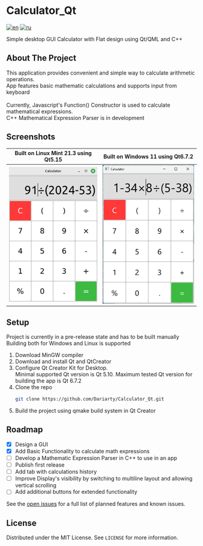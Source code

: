 # Calculator_Qt

[![en](https://img.shields.io/badge/lang-en-blue.svg)](https://github.com/Dariarty/Calculator_Qt/blob/main/README.md)
[![ru](https://img.shields.io/badge/lang-ru-red.svg)](https://github.com/Dariarty/Calculator_Qt/blob/main/README.ru.md)

Simple desktop GUI Calculator with Flat design using Qt/QML and C++

## About The Project

This application provides convenient and simple way to calculate arithmetic operations. </br>
App features basic mathematic calculations and supports input from keyboard  </br>
</br>
Currently, Javascript's Function() Constructor is used to calculate mathematical expressions. </br>
C++ Mathematical Expression Parser is in development

## Screenshots

| Built on Linux Mint 21.3 using Qt5.15 | Built on Windows 11 using Qt6.7.2 |
| --- | --- |
![alt text](assets/screenshot_linuxmint.png) | ![alt text](assets/screenshot_windows11.png)

## Setup
Project is currently in a pre-release state and has to be built manually</br>
Building both for Windows and Linux is supported
1.  Download MinGW compiler</br>
2.  Download and install Qt and QtCreator</br>
3.  Configure Qt Creator Kit for Desktop. </br>
    Minimal supported Qt version is Qt 5.10. Maximum tested Qt version for building the app is Qt 6.7.2 </br>
4.  Clone the repo
     ```sh
     git clone https://github.com/Dariarty/Calculator_Qt.git
     ```
5.  Build the project using qmake build system in Qt Creator</br>

## Roadmap

- [x] Design a GUI
- [x] Add Basic Functionality to calculate math expressions
- [ ] Develop a Mathematic Expression Parser in C++ to use in an app
- [ ] Publish first release
- [ ] Add tab with calculations history
- [ ] Improve Display's visibility by switching to multiline layout and allowing vertical scrolling
- [ ] Add additional buttons for extended functionality

See the [open issues](https://github.com/Dariarty/Calculator_Qt/issues) for a full list of planned features and known issues.

## License

Distributed under the MIT License. See `LICENSE` for more information.
